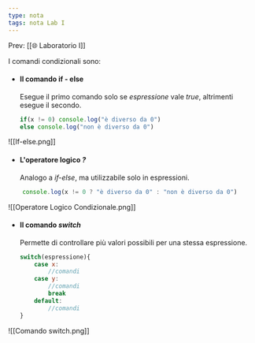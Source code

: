 ```yaml
---
type: nota
tags: nota Lab I
---
```


Prev: [[🌐 Laboratorio I]]

I comandi condizionali sono:

- #### Il comando if - else
	Esegue il primo comando solo se _espressione_ vale _true_, altrimenti esegue il secondo.

	```javascript
	if(x != 0) console.log("è diverso da 0")
	else console.log("non è diverso da 0") 
	```
	
![[If-else.png]]

- #### L'operatore logico **_?_**
	Analogo a _if-else_, ma utilizzabile solo in espressioni.

```javascript
	console.log(x != 0 ? "è diverso da 0" : "non è diverso da 0")
```
![[Operatore Logico Condizionale.png]]

- #### Il comando _switch_
	Permette di controllare più valori possibili per una stessa espressione.

	```javascript
	switch(espressione){
		case x:
			//comandi
		case y:
			//comandi
			break
		default:
			//comandi
	}  
	```

![[Comando switch.png]]


